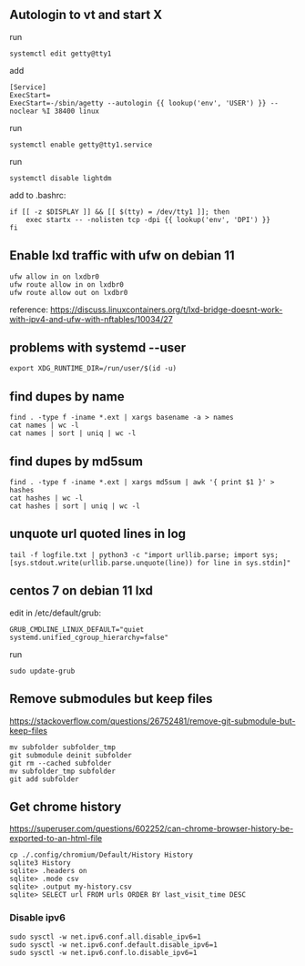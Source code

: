 ## Autologin to vt and start X

run

    systemctl edit getty@tty1

add

    [Service]
    ExecStart=
    ExecStart=-/sbin/agetty --autologin {{ lookup('env', 'USER') }} --noclear %I 38400 linux

run

    systemctl enable getty@tty1.service

run

    systemctl disable lightdm

add to .bashrc:

    if [[ -z $DISPLAY ]] && [[ $(tty) = /dev/tty1 ]]; then
        exec startx -- -nolisten tcp -dpi {{ lookup('env', 'DPI') }}
    fi

## Enable lxd traffic with ufw on debian 11

    ufw allow in on lxdbr0
    ufw route allow in on lxdbr0
    ufw route allow out on lxdbr0

reference: https://discuss.linuxcontainers.org/t/lxd-bridge-doesnt-work-with-ipv4-and-ufw-with-nftables/10034/27

## problems with systemd --user

    export XDG_RUNTIME_DIR=/run/user/$(id -u)

## find dupes by name

    find . -type f -iname *.ext | xargs basename -a > names
    cat names | wc -l
    cat names | sort | uniq | wc -l

## find dupes by md5sum

    find . -type f -iname *.ext | xargs md5sum | awk '{ print $1 }' > hashes
    cat hashes | wc -l
    cat hashes | sort | uniq | wc -l

## unquote url quoted lines in log

    tail -f logfile.txt | python3 -c "import urllib.parse; import sys; [sys.stdout.write(urllib.parse.unquote(line)) for line in sys.stdin]"

## centos 7 on debian 11 lxd

edit in /etc/default/grub:

    GRUB_CMDLINE_LINUX_DEFAULT="quiet systemd.unified_cgroup_hierarchy=false"

run

    sudo update-grub

## Remove submodules but keep files

https://stackoverflow.com/questions/26752481/remove-git-submodule-but-keep-files

    mv subfolder subfolder_tmp
    git submodule deinit subfolder
    git rm --cached subfolder
    mv subfolder_tmp subfolder
    git add subfolder

## Get chrome history

https://superuser.com/questions/602252/can-chrome-browser-history-be-exported-to-an-html-file

    cp ./.config/chromium/Default/History History
    sqlite3 History
    sqlite> .headers on
    sqlite> .mode csv
    sqlite> .output my-history.csv
    sqlite> SELECT url FROM urls ORDER BY last_visit_time DESC

### Disable ipv6

    sudo sysctl -w net.ipv6.conf.all.disable_ipv6=1
    sudo sysctl -w net.ipv6.conf.default.disable_ipv6=1
    sudo sysctl -w net.ipv6.conf.lo.disable_ipv6=1
